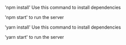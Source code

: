 'npm install' 
Use this command to install dependencies

'npm start'
to run the server

'yarn install' 
Use this command to install dependencies

'yarn start'
to run the server

